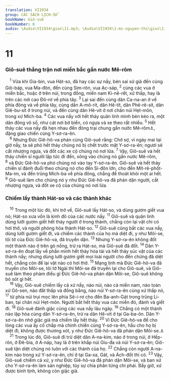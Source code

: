 ```yaml
---
translation: VI1934
group: CÁC SÁCH LỊCH-SỬ
bookName: Giô-suê 
bookNumber: 6
audio: \Audio\VI1934\gios\11.mp3; \Audio\VI1934\1-ms-nguyen-thi\gios\11.mp3
---
```


<div class="title"><h1>11</h1><h3>Giô-suê thắng trận nơi miền bắc gần nước Mê-rôm</h3></div>
<span class="verse gios_11_1"> <sup>1</sup> Vừa khi Gia-bin, vua Hát-so, đã hay các sự nầy, bèn sai sứ giả đến cùng Giô-báp, vua Ma-đôn, đến cùng Sim-rôn, vua Ạc-sáp, </span>
<span class="verse gios_11_2"><sup>2</sup> cùng các vua ở miền bắc, hoặc ở trên núi, trong đồng, miền nam Ki-nê-rết, xứ thấp, hay là trên các nơi cao Đô-rơ về phía tây. </span>
<span class="verse gios_11_3"><sup>3</sup> Lại sai đến cùng dân Ca-na-an ở về phía đông và về phía tây, cùng dân A-mô-rít, dân Hê-tít, dân Phê-rê-sít, dân Giê-bu-sít ở trong núi, và đến cùng dân Hê-vít ở nơi chân núi Hẹt-môn, trong xứ Mích-ba. </span>
<span class="verse gios_11_4"><sup>4</sup> Các vua nầy với hết thảy quân lính mình bèn kéo ra, một dân đông vô số, như cát nơi bờ biển, có ngựa và xe theo rất nhiều. </span>
<span class="verse gios_11_5"><sup>5</sup> Hết thảy các vua nầy đã hẹn nhau đến đóng trại chung gần nước Mê-rôm<a data-toggle="tooltip" data-placement="bottom" title="Ấy là một cái hồ nhỏ ở về hướng bắc hồ Ghê-nê-sa-rét, cách chừng ba bốn dặm">⚓</a>, đặng giao chiến cùng Y-sơ-ra-ên. <br/></span>
<span class="verse gios_11_6"> <sup>6</sup> Nhưng Đức Giê-hô-va phán cùng Giô-suê rằng: Chớ sợ, vì ngày mai tại giờ nầy, ta sẽ phó hết thảy chúng nó bị chết trước mặt Y-sơ-ra-ên; ngươi sẽ cắt nhượng ngựa, và đốt các xe cộ chúng nó nơi lửa. </span>
<span class="verse gios_11_7"><sup>7</sup> Vậy, Giô-suê và hết thảy chiến sĩ người lập tức đi đến, xông vào chúng nó gần nước Mê-rôm, </span>
<span class="verse gios_11_8"><sup>8</sup> và Đức Giê-hô-va phó chúng nó vào tay Y-sơ-ra-ên. Giô-suê và hết thảy chiến sĩ đánh đuổi theo chúng nó cho đến Si-đôn lớn, cho đến Mít-rê-phốt-Ma-im, và đến trũng Mích-ba về phía đông, chẳng để thoát khỏi một ai hết. </span>
<span class="verse gios_11_9"><sup>9</sup> Giô-suê làm cho chúng nó y như Đức Giê-hô-va đã phán dặn người, cắt nhượng ngựa, và đốt xe cộ của chúng nó nơi lửa. <br/></span>
<div class="title"><h3>Chiếm lấy thành Hát-so và các thành khác</h3></div>
<span class="verse gios_11_10"> <sup>10</sup> Trong một lúc đó, khi trở về, Giô-suê lấy Hát-so, và dùng gươm giết vua nó; Hát-so xưa vốn là kinh đô của các nước nầy. </span>
<span class="verse gios_11_11"><sup>11</sup> Giô-suê và quân lính dùng lưỡi gươm giết hết thảy người ở trong thành, chẳng còn lại vật chi có hơi thở, và người phóng hỏa thành Hát-so. </span>
<span class="verse gios_11_12"><sup>12</sup> Giô-suê cũng bắt các vua nầy, dùng lưỡi gươm giết đi, và chiếm các thành của họ mà diệt đi, y như Môi-se, tôi tớ của Đức Giê-hô-va, đã truyền dặn. </span>
<span class="verse gios_11_13"><sup>13</sup> Nhưng Y-sơ-ra-ên không đốt một thành nào ở trên gò nổng, trừ ra Hát-so, mà Giô-suê đã đốt. </span>
<span class="verse gios_11_14"><sup>14</sup> Dân Y-sơ-ra-ên đoạt lấy về phần mình hết thảy hóa tài và hết thảy súc vật của các thành nầy; nhưng dùng lưỡi gươm giết mọi loài người cho đến chừng đã diệt hết, chẳng còn để lại vật nào có hơi thở. </span>
<span class="verse gios_11_15"><sup>15</sup> Mạng lịnh mà Đức Giê-hô-va đã truyền cho Môi-se, tôi tớ Ngài thì Môi-se đã truyền lại cho Giô-suê, và Giô-suê làm theo phàm điều gì Đức Giê-hô-va phán dặn Môi-se, Giô-suê không bỏ sót gì hết. <br/></span>
<span class="verse gios_11_16"> <sup>16</sup> Vậy, Giô-suê chiếm lấy cả xứ nầy, nào núi, nào cả miền nam, nào toàn xứ Gô-sen, nào đất thấp và đồng bằng, nào núi Y-sơ-ra-ên cùng xứ thấp nó, </span>
<span class="verse gios_11_17"><sup>17</sup> từ phía núi trụi mọc lên phía Sê-i-rơ cho đến Ba-anh-Gát trong trũng Li-ban, tại chân núi Hẹt-môn. Người bắt hết thảy vua các miền đó, đánh và giết đi. </span>
<span class="verse gios_11_18"><sup>18</sup> Giô-suê đánh giặc cùng các vua nầy lâu ngày. </span>
<span class="verse gios_11_19"><sup>19</sup> Chẳng có một thành nào lập hòa cùng dân Y-sơ-ra-ên, trừ ra dân Hê-vít ở tại Ga-ba-ôn. Dân Y-sơ-ra-ên nhờ giặc giã mà chiếm lấy hết thảy. </span>
<span class="verse gios_11_20"><sup>20</sup> Vì Đức Giê-hô-va để cho lòng các vua ấy cố chấp mà chinh chiến cùng Y-sơ-ra-ên, hầu cho họ bị diệt đi, không được thương xót, y như Đức Giê-hô-va đã phán dặn Môi-se.<a data-toggle="tooltip" data-placement="bottom" title="Phu 7:16">⚓</a><br/></span>
<span class="verse gios_11_21"> <sup>21</sup> Trong lúc đó, Giô-suê đi trừ diệt dân A-na-kim, nào ở trong núi, ở Hếp-rôn, ở Đê-bia, ở A-náp, hay là ở trên khắp núi Giu-đa và núi Y-sơ-ra-ên; Giô-suê tận diệt chúng nó luôn với các thành của họ. </span>
<span class="verse gios_11_22"><sup>22</sup> Chẳng còn người A-na-kim nào trong xứ Y-sơ-ra-ên, chỉ ở tại Ga-xa, Gát, và Ách-đốt thì có. </span>
<span class="verse gios_11_23"><sup>23</sup> Vậy, Giô-suê chiếm cả xứ, y như Đức Giê-hô-va đã phán dặn Môi-se, và ban xứ cho Y-sơ-ra-ên làm sản nghiệp, tùy sự chia phân từng chi phái. Bấy giờ, xứ được bình tịnh, không còn giặc giã. <br/></span>
